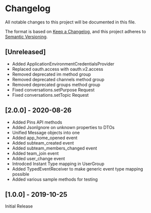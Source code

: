 # Changelog

All notable changes to this project will be documented in this file.

The format is based on [Keep a Changelog](https://keepachangelog.com/en/1.0.0/), and this project adheres
to [Semantic Versioning](https://semver.org/spec/v2.0.0.html).

## [Unreleased]

- Added ApplicationEnvironmentCredentialsProvider
- Replaced oauth.access with oauth.v2.access
- Removed deprecated im method group
- Removed deprecated channels method group
- Removed deprecated groups method group
- Fixed conversations.setPurpose Request
- Fixed conversations.setTopic Request

## [2.0.0] - 2020-08-26

- Added Pins API methods
- Added JsonIgnore on unknown properties to DTOs
- Unified Message objects into one
- Added app_home_opened event
- Added subteam_created event
- Added subteam_members_changed event
- Added team_join event
- Added user_change event
- Introdced Instant Type mapping in UserGroup
- Added TypedEventReceiver to make generic event type mapping possible
- Added various sample methods for testing

## [1.0.0] - 2019-10-25

Initial Release
